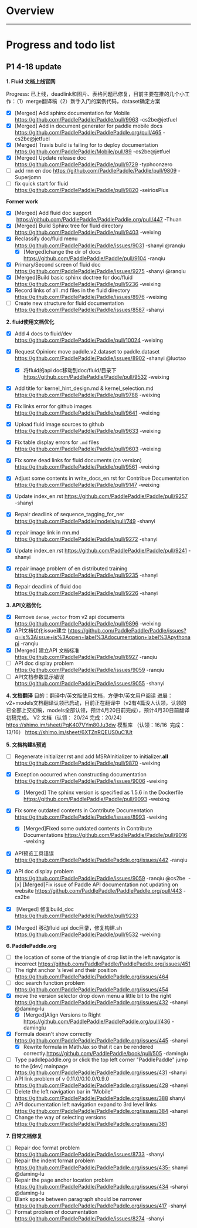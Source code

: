 # Overview

_______

# Progress and todo list
## P1 4-18 update

**1. Fluid 文档上线官网**

Progress: 已上线，deadlink和图片、表格问题已修复，目前主要在推的几个小工作：（1）merge翻译稿（2）新手入门的案例代码，dataset确定方案

- [x] [Merged] Add sphinx documentation for Mobile https://github.com/PaddlePaddle/Paddle/pull/9963 -cs2be@jetfuel
- [x] [Merged] Add in document generator for paddle mobile docs  https://github.com/PaddlePaddle/PaddlePaddle.org/pull/465 -cs2be@jetfuel
- [x] [Merged] Travis build is failing for to deploy documentation https://github.com/PaddlePaddle/Mobile/pull/89 -cs2be@jetfuel
- [x] [Merged] Update release doc	https://github.com/PaddlePaddle/Paddle/pull/9729 -typhoonzero
- [ ] add rnn en doc https://github.com/PaddlePaddle/Paddle/pull/9809 -Superjomn 
- [ ] fix quick start for fluid https://github.com/PaddlePaddle/Paddle/pull/9820 -seiriosPlus  

**Former work**

- [x] [Merged] Add fluid doc support  https://github.com/PaddlePaddle/PaddlePaddle.org/pull/447 -Thuan
- [x] [Merged] Build Sphinx tree for fluid directory https://github.com/PaddlePaddle/Paddle/pull/9403 -weixing
- [x] Reclassify doc/fluid menu https://github.com/PaddlePaddle/Paddle/issues/9031 -shanyi @ranqiu
  - [x] [Merged]change the dir of docs https://github.com/PaddlePaddle/Paddle/pull/9104 -ranqiu
- [x] Primary/Second screen of fluid doc https://github.com/PaddlePaddle/Paddle/issues/9275 -shanyi @ranqiu
- [x] [Merged]Build basic sphinx doctree for doc/fluid https://github.com/PaddlePaddle/Paddle/pull/9236 -weixing
- [x] Record links of all .md files in the fluid directory https://github.com/PaddlePaddle/Paddle/issues/8976 -weixing
- [ ] Create new structure for fluid documentation https://github.com/PaddlePaddle/Paddle/issues/8587 -shanyi

**2.	fluid使用文档优化**
- [x] Add 4 docs to fluid/dev https://github.com/PaddlePaddle/Paddle/pull/10024 -weixing
- [x] Request Opinion: move paddle.v2.dataset to paddle.dataset https://github.com/PaddlePaddle/Paddle/issues/8902 -shanyi @luotao
  - [x] 将fluid的api doc移动到doc/fluid/目录下 https://github.com/PaddlePaddle/Paddle/pull/9532 -weixing
- [x] Add title for kernel_hint_design.md & kernel_selection.md https://github.com/PaddlePaddle/Paddle/pull/9788 -weixing
- [x] Fix links error for github images https://github.com/PaddlePaddle/Paddle/pull/9641 -weixing
- [x] Upload fluid image sources to github https://github.com/PaddlePaddle/Paddle/pull/9633 -weixing
- [x] Fix table display errors for `.md` files  https://github.com/PaddlePaddle/Paddle/pull/9603 -weixing
- [x] Fix some dead links for fluid documents (cn version) https://github.com/PaddlePaddle/Paddle/pull/9561 -weixing
- [x] Adjust some contents in write_docs_en.rst for Contribue Documentation https://github.com/PaddlePaddle/Paddle/pull/9147 -weixing
- [x] Update index_en.rst https://github.com/PaddlePaddle/Paddle/pull/9257 -shanyi
- [x] Repair deadlink of sequence_tagging_for_ner https://github.com/PaddlePaddle/models/pull/749 -shanyi
- [x] repair image link in rnn.md https://github.com/PaddlePaddle/Paddle/pull/9272 -shanyi
- [x] Update index_en.rst https://github.com/PaddlePaddle/Paddle/pull/9241 -shanyi
- [x] repair image problem of en distributed training https://github.com/PaddlePaddle/Paddle/pull/9235 -shanyi
- [x] Repair deadlink of fluid doc https://github.com/PaddlePaddle/Paddle/pull/9226 -shanyi



**3.	API文档优化**
- [x] Remove `dense_vector` from v2 api documents https://github.com/PaddlePaddle/Paddle/pull/9896 -weixing
- [x] API文档优化issue建立 
  https://github.com/PaddlePaddle/Paddle/issues?q=is%3Aissue+is%3Aopen+label%3Adocumentation+label%3Apythonapi -ranqiu
- [x] [Merged] 建立API 文档标准 https://github.com/PaddlePaddle/Paddle/pull/8927 -ranqiu
- [ ]  API doc display problem  https://github.com/PaddlePaddle/Paddle/issues/9059 -ranqiu
- [ ] API文档参数显示错误 https://github.com/PaddlePaddle/Paddle/issues/9055 -shanyi

**4.	文档翻译**
目的：翻译中/英文版使用文档，方便中/英文用户阅读
进展：v2+models文档翻译认领已启动，目前正在翻译中（v2有4篇没人认领，认领的已全部上交初稿，models全部认领，预计4月20日前完成），预计4月30日前翻译初稿完成。
V2 文档（认领： 20/24 完成：20/24）
https://shimo.im/sheet/PqK407VYm80Ju3dw
模型库 （认领：16/16  完成：13/16）
https://shimo.im/sheet/6XTZnRQEUS0uC1Ut 

**5.	文档构建&预览**
- [ ] Regenerate initializer.rst and add MSRAInitializer to initializer.__all__ https://github.com/PaddlePaddle/Paddle/pull/9870 -weixing
- [x] Exception occurred when constructing documentation https://github.com/PaddlePaddle/Paddle/issues/9006 -weixing 
  - [x] [Merged] The sphinx version is specified as 1.5.6 in the Dockerfile https://github.com/PaddlePaddle/Paddle/pull/9093 -weixing
- [x] Fix some outdated contents in Contribute Documentation https://github.com/PaddlePaddle/Paddle/issues/8993 -weixing
  - [x] [Merged]Fixed some outdated contents in Contribute Documentations https://github.com/PaddlePaddle/Paddle/pull/9016 -weixing
- [x] API预览工具错误 https://github.com/PaddlePaddle/PaddlePaddle.org/issues/442 -ranqiu
- [x] API doc display problem https://github.com/PaddlePaddle/Paddle/issues/9059 -ranqiu @cs2be
  - [x] [Merged]Fix issue of Paddle API documentation not updating on website https://github.com/PaddlePaddle/PaddlePaddle.org/pull/443 -cs2be
- [x]  [Merged] 修复build_doc https://github.com/PaddlePaddle/Paddle/pull/9233 
- [x]  [Merged] 移动fluid api doc目录，修复构建.sh https://github.com/PaddlePaddle/Paddle/pull/9532 -weixing


**6.	PaddlePaddle.org**
- [ ] the location of some of the triangle of drop list in the left navigator is incorrect https://github.com/PaddlePaddle/PaddlePaddle.org/issues/451
- [ ] The right anchor 's level and their position https://github.com/PaddlePaddle/PaddlePaddle.org/issues/464
- [ ] doc search function problem https://github.com/PaddlePaddle/PaddlePaddle.org/issues/454
- [x] move the version selector drop down menu a little bit to the right https://github.com/PaddlePaddle/PaddlePaddle.org/issues/432 
-shanyi @daming-lu
  - [x] [Merged]Align Versions to Right https://github.com/PaddlePaddle/PaddlePaddle.org/pull/436  -daminglu
- [x] Formula doesn't show correctly  https://github.com/PaddlePaddle/PaddlePaddle.org/issues/445 -shanyi
  - [x] Rewrite formula in MathJax so that it can be rendered correctly.https://github.com/PaddlePaddle/book/pull/505 -daminglu
- [ ] Type paddlepaddle.org or click the top left corner "PaddlePaddle" jump to the [dev] mainpage https://github.com/PaddlePaddle/PaddlePaddle.org/issues/431 -shanyi
- [ ] API link problem of v 0.11.0/0.10.0/0.9.0 https://github.com/PaddlePaddle/PaddlePaddle.org/issues/428 -shanyi
- [ ] Delete the left navigation bar in "Mobile" https://github.com/PaddlePaddle/PaddlePaddle.org/issues/388 shanyi
- [ ] API documentation left navigation expand to 3rd level links https://github.com/PaddlePaddle/PaddlePaddle.org/issues/384 -shanyi
- [ ] Change the way of selecting versions https://github.com/PaddlePaddle/PaddlePaddle.org/issues/381

**7.	日常文档修复**
- [ ] Repair doc format problem https://github.com/PaddlePaddle/Paddle/issues/8733 -shanyi
- [ ] Repair the indent format problem https://github.com/PaddlePaddle/PaddlePaddle.org/issues/435- shanyi @daming-lu
- [ ] Repair the page anchor location problem https://github.com/PaddlePaddle/PaddlePaddle.org/issues/434 -shanyi @daming-lu
- [ ] Blank space between paragraph should be narrower https://github.com/PaddlePaddle/PaddlePaddle.org/issues/417 -shanyi
- [ ] Format problem of documentation https://github.com/PaddlePaddle/Paddle/issues/8274 -shanyi
